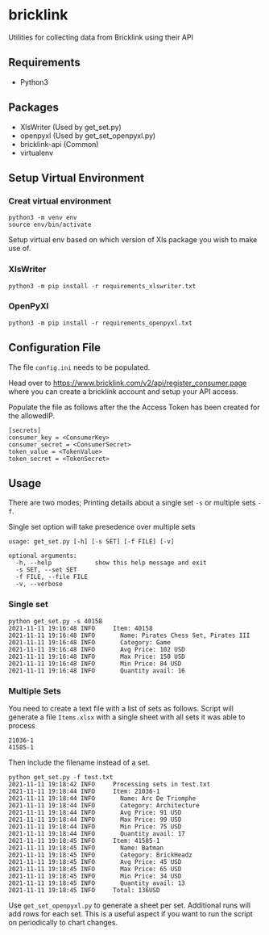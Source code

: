 # bricklink
Utilities for collecting data from Bricklink using their API

## Requirements
- Python3

## Packages
- XlsWriter (Used by get_set.py)
- openpyxl (Used by get_set_openpyxl.py)
- bricklink-api (Common)
- virtualenv

## Setup Virtual Environment

### Creat virtual environment 
```
python3 -m venv env
source env/bin/activate
```

Setup virtual env based on which version of Xls package you wish to make use of.

### XlsWriter
```
python3 -m pip install -r requirements_xlswriter.txt
```
### OpenPyXl
```
python3 -m pip install -r requirements_openpyxl.txt
```

## Configuration File

The file `config.ini` needs to be populated.

Head over to https://www.bricklink.com/v2/api/register_consumer.page where you can create a bricklink account and setup your API access.

Populate the file as follows after the the Access Token has been created for the allowedIP.
```
[secrets]
consumer_key = <ConsumerKey>
consumer_secret = <ConsumerSecret>
token_value = <TokenValue>
token_secret = <TokenSecret>
```

## Usage

There are two modes; Printing details about a single set `-s` or multiple sets `-f`.

Single set option will take presedence over multiple sets

```
usage: get_set.py [-h] [-s SET] [-f FILE] [-v]

optional arguments:
  -h, --help            show this help message and exit
  -s SET, --set SET
  -f FILE, --file FILE
  -v, --verbose
```
### Single set

```
python get_set.py -s 40158
2021-11-11 19:16:48 INFO     Item: 40158
2021-11-11 19:16:48 INFO       Name: Pirates Chess Set, Pirates III
2021-11-11 19:16:48 INFO       Category: Game
2021-11-11 19:16:48 INFO       Avg Price: 102 USD
2021-11-11 19:16:48 INFO       Max Price: 150 USD
2021-11-11 19:16:48 INFO       Min Price: 84 USD
2021-11-11 19:16:48 INFO       Quantity avail: 16
```

### Multiple Sets

You need to create a text file with a list of sets as follows. Script will generate a file `Items.xlsx` with a single sheet with all sets it was able to process
```
21036-1
41585-1
```
Then include the filename instead of a set.
```
python get_set.py -f test.txt
2021-11-11 19:18:42 INFO     Processing sets in test.txt
2021-11-11 19:18:44 INFO     Item: 21036-1
2021-11-11 19:18:44 INFO       Name: Arc De Triomphe
2021-11-11 19:18:44 INFO       Category: Architecture
2021-11-11 19:18:44 INFO       Avg Price: 91 USD
2021-11-11 19:18:44 INFO       Max Price: 99 USD
2021-11-11 19:18:44 INFO       Min Price: 75 USD
2021-11-11 19:18:44 INFO       Quantity avail: 17
2021-11-11 19:18:45 INFO     Item: 41585-1
2021-11-11 19:18:45 INFO       Name: Batman
2021-11-11 19:18:45 INFO       Category: BrickHeadz
2021-11-11 19:18:45 INFO       Avg Price: 45 USD
2021-11-11 19:18:45 INFO       Max Price: 65 USD
2021-11-11 19:18:45 INFO       Min Price: 34 USD
2021-11-11 19:18:45 INFO       Quantity avail: 13
2021-11-11 19:18:45 INFO     Total: 136USD
```

Use `get_set_openpyxl.py` to generate a sheet per set. Additional runs will add rows for each set. This is a useful aspect if you want to run the script on periodically to chart changes.
